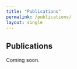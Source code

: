 ```yaml
---
title: "Publications"
permalink: /publications/
layout: single
---
```


## Publications

Coming soon.